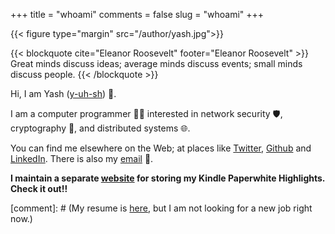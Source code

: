+++
title = "whoami"
comments = false
slug = "whoami"
+++


{{< figure type="margin" src="/author/yash.jpg">}}

{{< blockquote cite="Eleanor Roosevelt" footer="Eleanor Roosevelt" >}}
  Great minds discuss ideas; average minds discuss events; small minds discuss people.
{{< /blockquote >}}

Hi, I am Yash ([y-uh-sh](https://www.youtube.com/watch?v=mzJVVcVVbA4)) 🙏.

I am a computer programmer 👨‍💻 interested in network security 🛡, cryptography 🔐, and distributed systems 🌐.

You can find me elsewhere on the Web; at places like [Twitter](https://twitter.com/yash__here), [Github](https://github.com/yashhere) and [LinkedIn](https://www.linkedin.com/in/theyashagarwal). There is also my [email](mailto:yashagarwaljpr+blog@gmail.com) 📩.


**I maintain a separate [website](https://highlights.yashagarwal.in/) for storing my Kindle Paperwhite Highlights. Check it out!!**

[comment]: # (My resume is [here](/pdf/resume.pdf), but I am not looking for a new job right now.)
